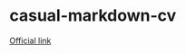# casual-markdown-cv

[Official link](https://raw.githack.com/kultie/my-cv/main/resume-unity-developer.html)







